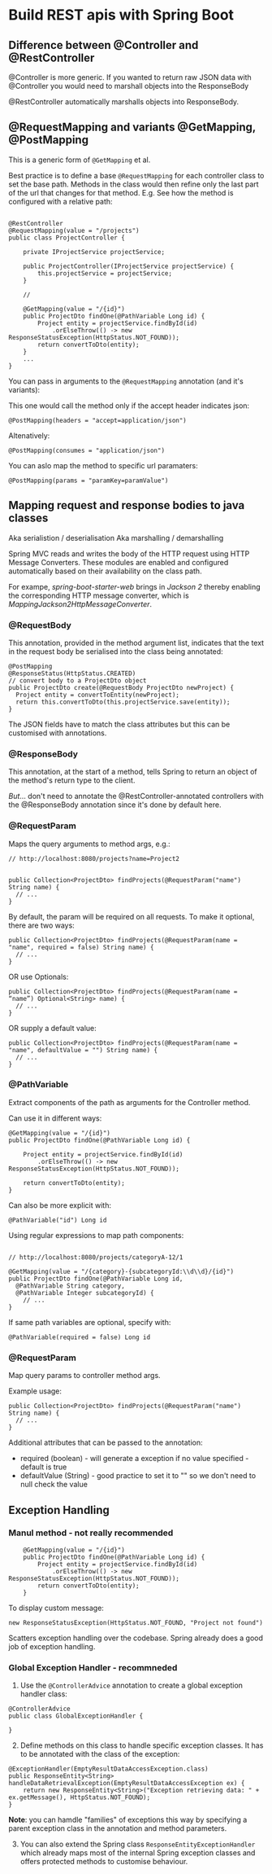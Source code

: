 # Build REST apis with Spring Boot

## Difference between @Controller and @RestController

@Controller is more generic. If you wanted to return raw JSON data with @Controller you would need to marshall objects into the ResponseBody

@RestController automatically marshalls objects into ResponseBody.

## @RequestMapping and variants @GetMapping, @PostMapping

This is a generic form of `@GetMapping` et al. 

Best practice is to define a base `@RequestMapping` for each controller class to set the base path. Methods in the class would then refine only the last part of the url that changes for that method. E.g. See how the method is configured with a relative path:



```

@RestController
@RequestMapping(value = "/projects")
public class ProjectController {

    private IProjectService projectService;

    public ProjectController(IProjectService projectService) {
        this.projectService = projectService;
    }

    //

    @GetMapping(value = "/{id}")
    public ProjectDto findOne(@PathVariable Long id) {
        Project entity = projectService.findById(id)
            .orElseThrow(() -> new ResponseStatusException(HttpStatus.NOT_FOUND));
        return convertToDto(entity);
    }
    ...
}
```

You can pass in arguments to the `@RequestMapping` annotation (and it's variants):

This one would call the method only if the accept header indicates json:

```
@PostMapping(headers = "accept=application/json")
```

Altenatively:

```
@PostMapping(consumes = "application/json")
```

You can aslo map the method to specific url paramaters:

```
@PostMapping(params = "paramKey=paramValue")
```


## Mapping request and response bodies to java classes

Aka serialistion / deserialisation 
Aka marshalling / demarshalling

 Spring MVC reads and writes the body of the HTTP request using HTTP Message Converters. These modules are enabled and configured automatically based on their availability on the class path.

 For exampe, *spring-boot-starter-web* brings in *Jackson 2* thereby enabling the corresponding HTTP message converter, which is *MappingJackson2HttpMessageConverter*.

 ###  @RequestBody 

 This annotation, provided in the method argument list, indicates that the text in the request body be serialised into the class being annotated:


```
@PostMapping
@ResponseStatus(HttpStatus.CREATED)
// convert body to a ProjectDto object
public ProjectDto create(@RequestBody ProjectDto newProject) {
  Project entity = convertToEntity(newProject);
  return this.convertToDto(this.projectService.save(entity));
}
```

The JSON fields have to match the class attributes but this can be customised with annotations.





### @ResponseBody

This annotation, at the start of a method, tells Spring to return an object of the method's return type to the client.

*But*... don't need to annotate the @RestController-annotated controllers with the @ResponseBody annotation since it's done by default here.


### @RequestParam

Maps the query arguments to method args, e.g.:

```
// http://localhost:8080/projects?name=Project2


public Collection<ProjectDto> findProjects(@RequestParam("name") String name) {
  // ...
}
```

By default, the param will be required on all requests. To make it optional, there are 
two ways:

```
public Collection<ProjectDto> findProjects(@RequestParam(name = "name", required = false) String name) {
  // ...
}
```

OR use Optionals:

```
public Collection<ProjectDto> findProjects(@RequestParam(name = “name”) Optional<String> name) {
  // ...
}

```

OR supply a default value:

```
public Collection<ProjectDto> findProjects(@RequestParam(name = "name", defaultValue = "") String name) {
  // ...
}
```

### @PathVariable

Extract components of the path as arguments for the Controller method.

Can use it in different ways:

```
@GetMapping(value = "/{id}")
public ProjectDto findOne(@PathVariable Long id) {

    Project entity = projectService.findById(id)
        .orElseThrow(() -> new ResponseStatusException(HttpStatus.NOT_FOUND));

    return convertToDto(entity);
}
```

Can also be more explicit with:

```
@PathVariable("id") Long id
```

Using regular expressions to map path components:


```

// http://localhost:8080/projects/categoryA-12/1

@GetMapping(value = "/{category}-{subcategoryId:\\d\\d}/{id}")
public ProjectDto findOne(@PathVariable Long id,
  @PathVariable String category,
  @PathVariable Integer subcategoryId) {
    // ...
}
```

If same path variables are optional, specify with:

```
@PathVariable(required = false) Long id
```


### @RequestParam

Map query params to controller method args.

Example usage:

```
public Collection<ProjectDto> findProjects(@RequestParam("name") String name) {
  // ...
}
```

Additional attributes that can be passed to the annotation:
* required (boolean) - will generate a exception if no value specified  -default is true
* defaultValue (String) - good practice to set it to "" so we don't need to null check the value




## Exception Handling


### Manul method - not really recommended

```
    @GetMapping(value = "/{id}")
    public ProjectDto findOne(@PathVariable Long id) {
        Project entity = projectService.findById(id)
            .orElseThrow(() -> new ResponseStatusException(HttpStatus.NOT_FOUND));
        return convertToDto(entity);
    }

```

To display custom message:

```
new ResponseStatusException(HttpStatus.NOT_FOUND, "Project not found")
```

Scatters exception handling over the codebase.
Spring already does a good job of exception handling.

### Global Exception Handler  - recommneded

1. Use the `@ControllerAdvice` annotation to create a global exception handler class:

```
@ControllerAdvice
public class GlobalExceptionHandler {

}

```

2. Define methods on this class to handle specific exception classes. It has to be annotated with the class of the exception:

```
@ExceptionHandler(EmptyResultDataAccessException.class)
public ResponseEntity<String> handleDataRetrievalException(EmptyResultDataAccessException ex) {
    return new ResponseEntity<String>("Exception retrieving data: " + ex.getMessage(), HttpStatus.NOT_FOUND);
}
```

**Note**: you can hamdle "families" of exceptions this way by specifying a parent exception class in the annotation and method parameters.

3. You can also extend the Spring class `ResponseEntityExceptionHandler` which already maps most of the internal Spring exception classes and offers protected methods to customise behaviour.


